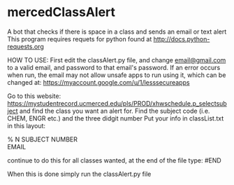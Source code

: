 # mercedClassAlert
A bot that checks if there is space in a class and sends an email or text alert
This program requires requets for python found at http://docs.python-requests.org


HOW TO USE:
First edit the classAlert.py file, and change email@gmail.com to a valid email, and password to that email's password. If an error occurs when run, the email may not allow unsafe apps to run using it, which can be changed at: https://myaccount.google.com/u/1/lesssecureapps

Go to this website: https://mystudentrecord.ucmerced.edu/pls/PROD/xhwschedule.p_selectsubject
and find the class you want an alert for. Find the subject code (i.e. CHEM, ENGR etc.) and the three didgit number
Put your info in classList.txt in this layout:

%
N
SUBJECT
NUMBER	
EMAIL

continue to do this for all classes wanted, at the end of the file type:
#END

When this is done simply run the classAlert.py file
